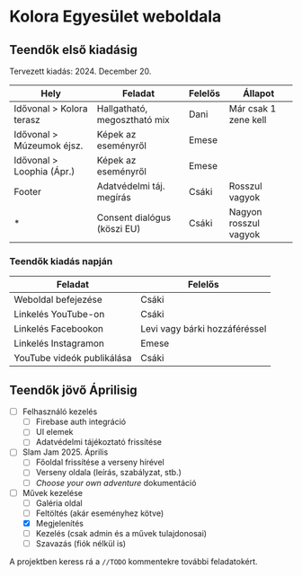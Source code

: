 # Kolora Egyesület weboldala

## Teendők első kiadásig

Tervezett kiadás: 2024. December 20.

| Hely                      | Feladat                      | Felelős | Állapot               |
| ------------------------- | ---------------------------- | ------- | --------------------- |
| Idővonal > Kolora terasz  | Hallgatható, megosztható mix | Dani    | Már csak 1 zene kell  |
| Idővonal > Múzeumok éjsz. | Képek az eseményről          | Emese   |                       |
| Idővonal > Loophia (Ápr.) | Képek az eseményről          | Emese   |                       |
| Footer                    | Adatvédelmi táj. megírás     | Csáki   | Rosszul vagyok        |
| *                         | Consent dialógus (köszi EU)  | Csáki   | Nagyon rosszul vagyok |

### Teendők kiadás napján

| Feladat                    | Felelős                       |
| -------------------------- | ----------------------------- |
| Weboldal befejezése        | Csáki                         |
| Linkelés YouTube-on        | Csáki                         |
| Linkelés Facebookon        | Levi vagy bárki hozzáféréssel |
| Linkelés Instagramon       | Emese                         |
| YouTube videók publikálása | Csáki                         |

## Teendők jövő Áprilisig

- [ ] Felhasználó kezelés
  - [ ] Firebase auth integráció
  - [ ] UI elemek
  - [ ] Adatvédelmi tájékoztató frissítése
- [ ] Slam Jam 2025. Április
  - [ ] Főoldal frissítése a verseny hírével
  - [ ] Verseny oldala (leírás, szabályzat, stb.)
  - [ ] *Choose your own adventure* dokumentáció
- [ ] Művek kezelése
  - [ ] Galéria oldal
  - [ ] Feltöltés (akár eseményhez kötve)
  - [x] Megjelenítés
  - [ ] Kezelés (csak admin és a művek tulajdonosai)
  - [ ] Szavazás (fiók nélkül is)

A projektben keress rá a `//TODO` kommentekre további feladatokért.
